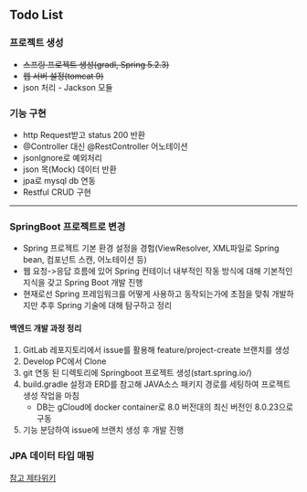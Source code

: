 ## Todo List

### 프로젝트 생성

- ~~스프링 프로젝트 생성(gradl, Spring 5.2.3)~~
- ~~웹 서버 설정(tomcat 9)~~
- json 처리 - Jackson 모듈

### 기능 구현

- http Request받고 status 200 반환
- @Controller 대신 @RestController 어노테이션
- jsonIgnore로 예외처리
- json 목(Mock) 데이터 반환
- jpa로 mysql db 연동
- Restful CRUD 구현

- - -

### SpringBoot 프로젝트로 변경
 - Spring 프로젝트 기본 환경 설정을 경험(ViewResolver, XML파일로 Spring bean, 컴포넌트 스캔, 어노테이션 등)
 - 웹 요청->응답 흐름에 있어 Spring 컨테이너 내부적인 작동 방식에 대해 기본적인 지식을 갖고 Spring Boot 개발 진행
 - 현재로선 Spring 프레임워크를 어떻게 사용하고 동작되는가에 초점을 맞춰 개발하지만 추후 Spring 기술에 대해 탐구하고 정리


#### 백엔드 개발 과정 정리
1. GitLab 레포지토리에서 issue를 활용해 feature/project-create 브랜치를 생성
2. Develop PC에서 Clone
3. git 연동 된 디렉토리에 Springboot 프로젝트 생성(start.spring.io/)
4. build.gradle 설정과 ERD를 참고해 JAVA소스 패키지 경로를 세팅하여 프로젝트 생성 작업을 마침
    - DB는 gCloud에 docker container로 8.0 버전대의 최신 버전인 8.0.23으로 구동
5. 기능 분담하여 issue에 브랜치 생성 후 개발 진행

### JPA 데이터 타입 매핑

[참고 제타위키](https://zetawiki.com/wiki/JPA_DB%EC%9E%90%EB%A3%8C%ED%98%95_%EB%A7%A4%ED%95%91)

